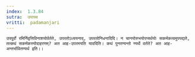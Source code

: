 ```yaml
---
index:  1.3.84
sutra:  उपाच्च
vritti:  padamanjari
---
```


	उपपूर्वो रमिर्निवृत्तिविनाशयोर्वर्तते, उपरतोऽध्ययनाद्, उपरतोनिधनादिदि। न चानयोरुभयोरप्यर्थयोः सकर्मकत्वमुपपद्यते, तत्कथं सकर्मकस्योदाहरणम्? अत आह-उपरमयति यावदिति। कथं पुनरण्यन्तो ण्यर्थे वर्तते? अत आह-अन्तर्भावितण्यर्थ इति।।

